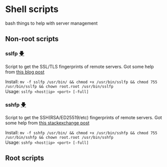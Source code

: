 # Shell scripts
bash things to help with server management

## Non-root scripts
### sslfp [🡇](https://raw.githubusercontent.com/berrythesoftwarecodeprogrammar/shell-scripts/master/sslfp)
Script to get the SSL/TLS fingerprints of remote servers. Got some help from [this blog post](https://mikaela.info/english/2015/02/24/znc160-ssl.html)

Install: `mv -f sslfp /usr/bin/ && chmod +x /usr/bin/sslfp && chmod 755 /usr/bin/sslfp && chown root.root /usr/bin/sslfp`  
Usage: `sslfp <host|ip> <port> [-full]`  

### sshfp [🡇](https://raw.githubusercontent.com/berrythesoftwarecodeprogrammar/shell-scripts/master/sslfp)
Script to get the SSH(RSA/ED25519/etc) fingerprints of remote servers. Got some help from [this stackexchange post](https://unix.stackexchange.com/questions/126908/get-ssh-server-key-fingerprint)

Install: `mv -f sshfp /usr/bin/ && chmod +x /usr/bin/sshfp && chmod 755 /usr/bin/sshfp && chown root.root /usr/bin/sshfp`  
Usage: `sshfp <host|ip> <port> [-full]`  

## Root scripts
